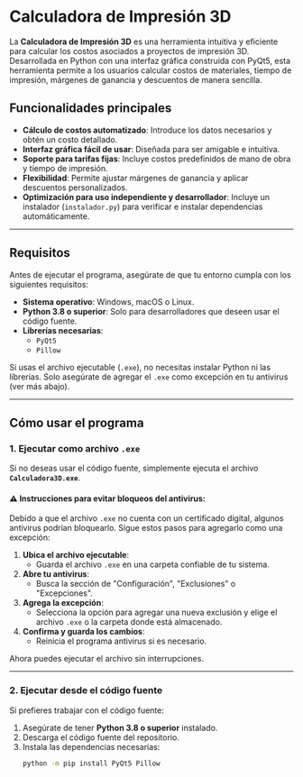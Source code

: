 # Calculadora de Impresión 3D

La **Calculadora de Impresión 3D** es una herramienta intuitiva y eficiente para calcular los costos asociados a proyectos de impresión 3D. Desarrollada en Python con una interfaz gráfica construida con PyQt5, esta herramienta permite a los usuarios calcular costos de materiales, tiempo de impresión, márgenes de ganancia y descuentos de manera sencilla.

## Funcionalidades principales

- **Cálculo de costos automatizado**: Introduce los datos necesarios y obtén un costo detallado.
- **Interfaz gráfica fácil de usar**: Diseñada para ser amigable e intuitiva.
- **Soporte para tarifas fijas**: Incluye costos predefinidos de mano de obra y tiempo de impresión.
- **Flexibilidad**: Permite ajustar márgenes de ganancia y aplicar descuentos personalizados.
- **Optimización para uso independiente y desarrollador**: Incluye un instalador (`instalador.py`) para verificar e instalar dependencias automáticamente.

---

## Requisitos

Antes de ejecutar el programa, asegúrate de que tu entorno cumpla con los siguientes requisitos:

- **Sistema operativo**: Windows, macOS o Linux.
- **Python 3.8 o superior**: Solo para desarrolladores que deseen usar el código fuente.
- **Librerías necesarias**:  
  - `PyQt5`
  - `Pillow`

Si usas el archivo ejecutable (`.exe`), no necesitas instalar Python ni las librerías. Solo asegúrate de agregar el `.exe` como excepción en tu antivirus (ver más abajo).

---

## Cómo usar el programa

### 1. Ejecutar como archivo `.exe`

Si no deseas usar el código fuente, simplemente ejecuta el archivo **`Calculadora3D.exe`**.

#### ⚠ Instrucciones para evitar bloqueos del antivirus:

Debido a que el archivo `.exe` no cuenta con un certificado digital, algunos antivirus podrían bloquearlo. Sigue estos pasos para agregarlo como una excepción:

1. **Ubica el archivo ejecutable**:
   - Guarda el archivo `.exe` en una carpeta confiable de tu sistema.
2. **Abre tu antivirus**:
   - Busca la sección de "Configuración", "Exclusiones" o "Excepciones".
3. **Agrega la excepción**:
   - Selecciona la opción para agregar una nueva exclusión y elige el archivo `.exe` o la carpeta donde está almacenado.
4. **Confirma y guarda los cambios**:
   - Reinicia el programa antivirus si es necesario.

Ahora puedes ejecutar el archivo sin interrupciones.

---

### 2. Ejecutar desde el código fuente

Si prefieres trabajar con el código fuente:

1. Asegúrate de tener **Python 3.8 o superior** instalado.
2. Descarga el código fuente del repositorio.
3. Instala las dependencias necesarias:
   ```bash
   python -m pip install PyQt5 Pillow
